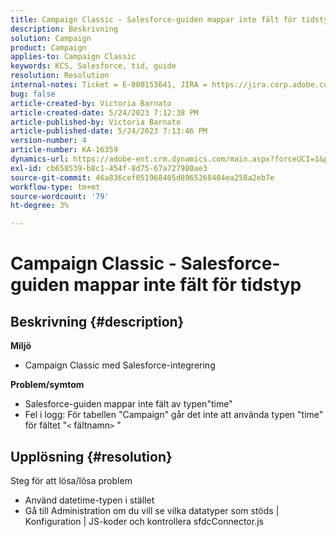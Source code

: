```yaml
---
title: Campaign Classic - Salesforce-guiden mappar inte fält för tidstyp
description: Beskrivning
solution: Campaign
product: Campaign
applies-to: Campaign Classic
keywords: KCS, Salesforce, tid, guide
resolution: Resolution
internal-notes: Ticket = E-000153641, JIRA = https://jira.corp.adobe.com/browse/NEO-27340
bug: false
article-created-by: Victoria Barnato
article-created-date: 5/24/2023 7:12:38 PM
article-published-by: Victoria Barnato
article-published-date: 5/24/2023 7:13:46 PM
version-number: 4
article-number: KA-16359
dynamics-url: https://adobe-ent.crm.dynamics.com/main.aspx?forceUCI=1&pagetype=entityrecord&etn=knowledgearticle&id=a238fbef-66fa-ed11-8849-6045bd006b3d
exl-id: cb658539-b8c1-454f-8d75-67a727980ae3
source-git-commit: 46a836cef051968405d8965268404ea258a2eb7e
workflow-type: tm+mt
source-wordcount: '79'
ht-degree: 3%

---
```


# Campaign Classic - Salesforce-guiden mappar inte fält för tidstyp

## Beskrivning {#description}

<b>Miljö</b>
- Campaign Classic med Salesforce-integrering

<b>Problem/symtom</b>
- Salesforce-guiden mappar inte fält av typen&quot;time&quot;
- Fel i logg: För tabellen &quot;Campaign&quot; går det inte att använda typen &quot;time&quot; för fältet &quot;`<` fältnamn`>` &quot;



## Upplösning {#resolution}

Steg för att lösa/lösa problem
- Använd datetime-typen i stället
- Gå till Administration om du vill se vilka datatyper som stöds | Konfiguration | JS-koder och kontrollera sfdcConnector.js

